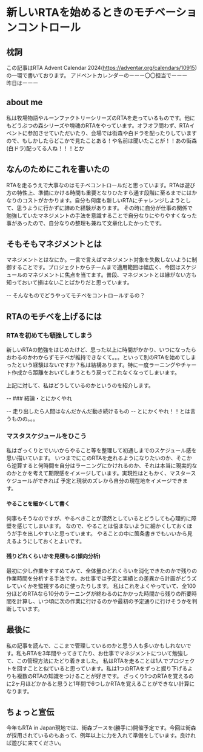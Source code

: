 
# 新しいRTAを始めるときのモチベーションコントロール

## 枕詞

この記事はRTA Advent Calendar 2024(https://adventar.org/calendars/10915)　の一環で書いております。
アドベントカレンダーのーーー〇〇担当でーーー  
昨日はーーー

## about me

私は牧場物語やルーンファクトリーシリーズのRTAを走っているものです。他にもどうぶつの森シリーズや塊魂のRTAをやっています。オフオフ問わず、RTAイベントに参加させていただいたり、会場では街森や白ドラを配ったりしていますので、もしかしたらどこかで見たことある！や名前は聞いたことが！！あの街森(白ドラ)配ってる人ね！！！とか

## なんのためにこれを書いたの

RTAを走るうえで大事なのはモチベコントロールだと思っています。RTAは遊び方の特性上、準備にかける時間も重要となりひたすら通す段階に至るまでにはかなりのコストがかかります。自分も何度も新しいRTAにチャレンジしようとして、思うように行かずに諦めた経験があります。
その時に自分が仕事の関係で勉強していたマネジメントの手法を意識することで自分なりにやりやすくなった事があったので、自分なりの整理も兼ねて文章化したかったです。

## そもそもマネジメントとは

マネジメントとはなにか。一言で言えばマネジメント対象を失敗しないように制御することです。プロジェクトからチームまで適用範囲は幅広く、今回はスケジュールのマネジメントに焦点を当てます。普段、マネジメントとは縁がない方も知っておいて損はないことばかりだと思っています。

-- そんなものでどうやってモチベをコントロールするの？

## RTAのモチベを上げるには

### RTAを初めても頓挫してしまう

新しいRTAの勉強をはじめたけど、思った以上に時間がかかり、いつになったらおわるのかわからずモチベが維持できなくて。。。といって別のRTAを始めてしまったという経験はないですか？私は結構あります。特に一度ラーニングやチャート作成から距離をおいてしまうともう戻ってこれなくなってしまいます。

上記に対して、私はどうしているのかというのを紹介します。

-- ### 結論・とにかくやれ

-- 走り出したら人間はなんだかんだ動き続けるもの
-- とにかくやれ！！とは言うものの。。。

### マスタスケジュールをひこう

私はざっくりとでいいからやること等を整理して初通しまでのスケジュール感を思い描いています。
いつまでにこのRTAを走れるようになりたいのか、そこから逆算すると何時間を自分はラーニングにかけれるのか、それは本当に現実的なのかとかを考えて期限感をイメージしています。実現性はともかく、マスタースケジュールができれば
予定と現状のズレから自分の現在地をイメージできます。

#### やることを細かくして書く

何事もそうなのですが、やるべきことが漠然としているとどうしても心理的に障壁を感じてしまいます。
なので、やることは悩まないように細かくしておくほうが手を出しやすいと思っています。
やることの中に箇条書きでもいいから見えるようにしておくとよいです。

#### 残りどれくらいかを見積もる(傾向分析)

最初に少し作業をすすめてみて、全体量のどれくらいを消化できたのかで残りの作業時間を分析する手法です。お仕事では予定と実績との差異から計画がどうズレていくかを監視するのに使ったりします。
私はこれをよくやっていて、全100分ほどのRTAなら10分のラーニングが終わるのにかかった時間から残りの所要時間を計算し、いつ頃に次の作業に行けるのかや最初の予定通りに行けそうかを判断しています。

## 最後に

私の記事を読んで、ここまで管理しているのかと思う人も多いかもしれないです。私もRTAを3年間やってきてたり、お仕事でマネジメントについて勉強して、この管理方法にたどり着きました。
私はRTAを走ることは1人でプロジェクトを回すことと似ていると思っています。私は1つのRTAをずっと掘り下げるよりも複数のRTAの知識をつけることが好きです。
ざっくり1つのRTAを覚えるのに2ヶ月ほどかかると思うと1年間で6つしかRTAを覚えることができない計算になります。

## ちょっと宣伝

今年もRTA in Japan現地では、街森ブースを(勝手に)開催予定です。今回は街森が採用されているのもあって、例年以上に力を入れて準備をしています。良ければ遊びに来てください。
